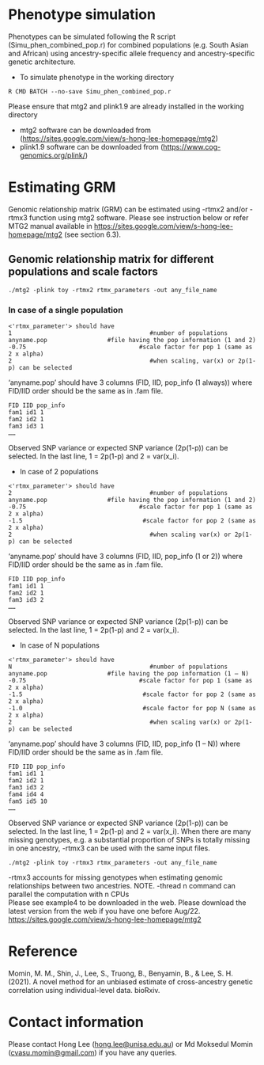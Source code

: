 # Phenotype simulation
Phenotypes can be simulated following the R script (Simu_phen_combined_pop.r) for combined populations (e.g. South Asian and African) using ancestry-specific allele frequency and ancestry-specific genetic architecture.
- To simulate phenotype in the working directory
```
R CMD BATCH --no-save Simu_phen_combined_pop.r
```
Please ensure that mtg2 and plink1.9 are already installed in the working directory 
- mtg2 software can be downloaded from (https://sites.google.com/view/s-hong-lee-homepage/mtg2)
- plink1.9 software can be downloaded from (https://www.cog-genomics.org/plink/)

# Estimating GRM
Genomic relationship matrix (GRM) can be estimated using -rtmx2 and/or -rtmx3 function using mtg2 software. Please see instruction below or refer MTG2 manual available in https://sites.google.com/view/s-hong-lee-homepage/mtg2 (see section 6.3).

## Genomic relationship matrix for different populations and scale factors
```
./mtg2 -plink toy -rtmx2 rtmx_parameters -out any_file_name
```

### In case of a single population
```
<'rtmx_parameter'> should have
1                                       #number of populations 
anyname.pop                 #file having the pop information (1 and 2)
-0.75                                #scale factor for pop 1 (same as 2 x alpha)
2                                       #when scaling, var(x) or 2p(1-p) can be selected
```
‘anyname.pop’ should have 3 columns (FID, IID, pop_info (1 always)) where FID/IID order should be the same as in .fam file.  
```
FID IID pop_info
fam1 id1 1
fam2 id2 1
fam3 id3 1
……
```
Observed SNP variance or expected SNP variance (2p(1-p)) can be selected. In the last line, 1 = 2p(1-p) and 2 = var(x_i).

- In case of 2 populations
```
<'rtmx_parameter'> should have
2                                       #number of populations 
anyname.pop                 #file having the pop information (1 and 2)
-0.75                                #scale factor for pop 1 (same as 2 x alpha)
-1.5                                  #scale factor for pop 2 (same as 2 x alpha)
2                                       #when scaling var(x) or 2p(1-p) can be selected
```
‘anyname.pop’ should have 3 columns (FID, IID, pop_info (1 or 2)) where FID/IID order should be the same as in .fam file. 

```
FID IID pop_info
fam1 id1 1
fam2 id2 1
fam3 id3 2
……
``` 

Observed SNP variance or expected SNP variance (2p(1-p)) can be selected. In the last line, 1 = 2p(1-p) and 2 = var(x_i).

- In case of N populations
```
<'rtmx_parameter'> should have
N                                       #number of populations 
anyname.pop                 #file having the pop information (1 – N)
-0.75                                #scale factor for pop 1 (same as 2 x alpha)
-1.5                                  #scale factor for pop 2 (same as 2 x alpha)
-1.0                                  #scale factor for pop N (same as 2 x alpha)
2                                       #when scaling var(x) or 2p(1-p) can be selected
```
‘anyname.pop’ should have 3 columns (FID, IID, pop_info (1 – N)) where FID/IID order should be the same as in .fam file. 

```
FID IID pop_info
fam1 id1 1
fam2 id2 1
fam3 id3 2
fam4 id4 4
fam5 id5 10
……
```

Observed SNP variance or expected SNP variance (2p(1-p)) can be selected. In the last line, 1 = 2p(1-p) and 2 = var(x_i).
When there are many missing genotypes, e.g. a substantial proportion of SNPs is totally missing in one ancestry, -rtmx3 can be used with the same input files.

```
./mtg2 -plink toy -rtmx3 rtmx_parameters -out any_file_name
```

-rtmx3 accounts for missing genotypes when estimating genomic relationships between two ancestries.
NOTE. -thread n command can parallel the computation with n CPUs  
Please see example4 to be downloaded in the web. 
Please download the latest version from the web if you have one before Aug/22.
https://sites.google.com/view/s-hong-lee-homepage/mtg2

# Reference 
Momin, M. M., Shin, J., Lee, S., Truong, B., Benyamin, B., & Lee, S. H. (2021). A novel method for an unbiased estimate of cross-ancestry genetic correlation using individual-level data. bioRxiv.

# Contact information
Please contact Hong Lee (hong.lee@unisa.edu.au) or Md Moksedul Momin (cvasu.momin@gmail.com) if you have any queries.
